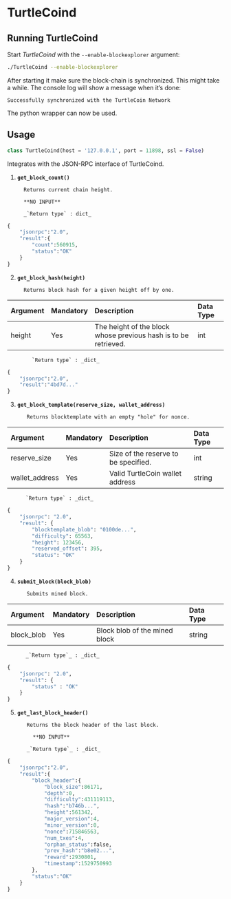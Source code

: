 # TurtleCoind

## Running TurtleCoind

Start _TurtleCoind_ with the `--enable-blockexplorer` argument:

```bash
./TurtleCoind --enable-blockexplorer
```

After starting it make sure the block-chain is synchronized. This might take a while. The console log will show a message when it’s done:

```
Successfully synchronized with the TurtleCoin Network
```

The python wrapper can now be used.

## Usage

```python
class TurtleCoind(host = '127.0.0.1', port = 11898, ssl = False)
```

Integrates with the JSON-RPC interface of TurtleCoind.

1. **`get_block_count()`**

         Returns current chain height.

         **NO INPUT**

         _`Return type` : dict_

```python
{
    "jsonrpc":"2.0",
    "result":{
        "count":560915,
        "status":"OK"
    }
}
```

2. **`get_block_hash(height)`**

         Returns block hash for a given height off by one.

| Argument | Mandatory | Description | Data Type |
| :--- | :--- | :--- | :--- |
| height | Yes | The height of the block whose previous hash is to be retrieved. | int |

            `Return type` : _dict_

```python
{
    "jsonrpc":"2.0",
    "result":"4bd7d..."
}
```

3. **`get_block_template(reserve_size, wallet_address)`**

          Returns blocktemplate with an empty "hole" for nonce.

| Argument | Mandatory | Description | Data Type |
| :--- | :--- | :--- | :--- |
| reserve\_size | Yes | Size of the reserve to be specified. | int |
| wallet\_address | Yes | Valid TurtleCoin wallet address | string |

          `Return type` : _dict_

```python
{
    "jsonrpc": "2.0",
    "result": {
        "blocktemplate_blob": "0100de...",
        "difficulty": 65563,
        "height": 123456,
        "reserved_offset": 395,
        "status": "OK"
    }
}
```

4. **`submit_block(block_blob)`** 

          Submits mined block.

| Argument | Mandatory | Description | Data Type |
| :--- | :--- | :--- | :--- |
| block\_blob | Yes | Block blob of the mined block | string  |

          _`Return type`_ : _dict_

```python
{
    "jsonrpc": "2.0",
    "result": {
        "status" : "OK"
    }
} 
```

5. **`get_last_block_header()`** 

          Returns the block header of the last block.

            **NO INPUT**

          _`Return type`_ : _dict_

```python
{
    "jsonrpc":"2.0",
    "result":{
        "block_header":{
            "block_size":86171,
            "depth":0,
            "difficulty":431119113,
            "hash":"b746b...",
            "height":561342,
            "major_version":4,
            "minor_version":0,
            "nonce":715846563,
            "num_txes":4,
            "orphan_status":false,
            "prev_hash":"b8e02...",
            "reward":2930801,
            "timestamp":1529750993
        },
        "status":"OK"
    }
}
```


